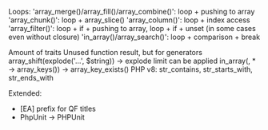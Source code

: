 Loops:
    'array_merge()/array_fill()/array_combine()': loop + pushing to array
    'array_chunk()':                              loop + array_slice()
    'array_column()':                             loop + index access
    'array_filter()':                             loop + if + pushing to array, loop + if + unset (in some cases even without closure)
    'in_array()/array_search()':                  loop + comparison + break

Amount of traits
Unused function result, but for generators
array_shift(explode('...', $string)) -> explode limit can be applied
in_array(, * -> array_keys()) -> array_key_exists()
PHP v8: str_contains, str_starts_with, str_ends_with

Extended:
- [EA] prefix for QF titles
- PhpUnit -> PHPUnit
